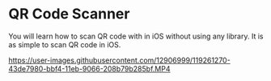 # QR Code Scanner

You will learn how to scan QR code with in iOS without using any library. It is as simple to scan QR code in iOS.


https://user-images.githubusercontent.com/12906999/119261270-43de7980-bbf4-11eb-9066-208b79b285bf.MP4


